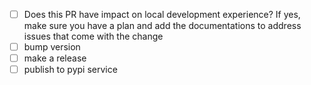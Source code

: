 - [ ] Does this PR have impact on local development experience? If yes, make sure you have a plan and add the documentations to address issues that come with the change
- [ ] bump version
- [ ] make a release
- [ ] publish to pypi service
